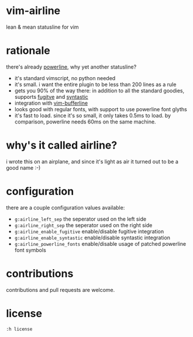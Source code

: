# vim-airline

lean &amp; mean statusline for vim

# rationale

there's already [powerline](https://github.com/Lokaltog/powerline), why yet another statusline?

*  it's standard vimscript, no python needed
*  it's small.  i want the entire plugin to be less than 200 lines as a rule
*  gets you 90% of the way there: in addition to all the standard goodies, supports [fugitve](https://github.com/tpope/vim-fugitive) and [syntastic](https://github.com/scrooloose/syntastic)
*  integration with [vim-bufferline](https://github.com/bling/vim-bufferline)
*  looks good with regular fonts, with support to use powerline font glyths
*  it's fast to load.  since it's so small, it only takes 0.5ms to load.  by comparison, powerline needs 60ms on the same machine.

# why's it called airline?

i wrote this on an airplane, and since it's light as air it turned out to be a good name :-)

# configuration

there are a couple configuration values available:

* `g:airline_left_sep`  the seperator used on the left side
* `g:airline_right_sep`  the seperator used on the right side
* `g:airline_enable_fugitive`  enable/disable fugitive integration
* `g:airline_enable_syntastic`  enable/disable syntastic integration
* `g:airline_powerline_fonts`  enable/disable usage of patched powerline font symbols

# contributions

contributions and pull requests are welcome.

# license

`:h license`
